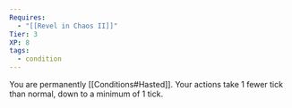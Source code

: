 ```yaml
---
Requires:
  - "[[Revel in Chaos II]]"
Tier: 3
XP: 8
tags:
  - condition
---
```


You are permanently [[Conditions#Hasted]]. Your actions take 1 fewer tick than normal, down to a minimum of 1 tick.